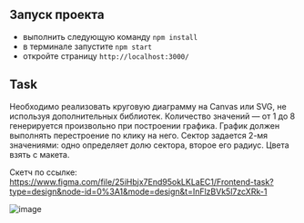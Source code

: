 ## Запуск проекта

- выполнить следующую команду `npm install`
- в терминале запустите `npm start`
- откройте страницу `http://localhost:3000/`

## Task

Необходимо реализовать круговую диаграмму на Canvas или SVG, не используя дополнительных библиотек. 
Количество значений — от 1 до 8 генерируется произвольно при построении графика. График должен выполнять перестроение по клику на него. 
Сектор задается 2-мя значениями: одно определяет долю сектора, второе его радиус. Цвета взять с макета.

Скетч по ссылке: https://www.figma.com/file/25iHbjx7End95okLKLaEC1/Frontend-task?type=design&node-id=0%3A1&mode=design&t=InFlzBVk5l7zcXRk-1

![image](https://github.com/STolkacheva/react-circlediagram/assets/91595040/5337fa1c-fe7c-420f-857a-630cd2a4b489)

